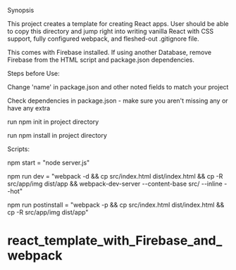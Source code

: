 Synopsis

This project creates a template for creating React apps. User should be able to copy this directory and jump right into writing vanilla React with CSS support, fully configured webpack, and fleshed-out .gitignore file.

This comes with Firebase installed. If using another Database, remove Firebase from the HTML script and package.json dependencies.

Steps before Use:

Change 'name' in package.json and other noted fields to match your project

Check dependencies in package.json - make sure you aren't missing any or have any extra

run npm init in project directory

run npm install in project directory


Scripts:

npm start = "node server.js"

npm run dev = "webpack -d && cp src/index.html dist/index.html && cp -R src/app/img dist/app && webpack-dev-server --content-base src/ --inline --hot"

npm run postinstall = "webpack -p && cp src/index.html dist/index.html && cp -R src/app/img dist/app"
# react_template_with_Firebase_and_webpack
